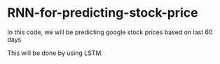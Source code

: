 # RNN-for-predicting-stock-price

In this code, we will be predicting google stock prices based on last 60 days

This will be done by using LSTM.
